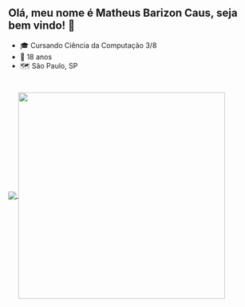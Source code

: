 ## Olá, meu nome é Matheus Barizon Caus, seja bem vindo! 👀

  - 🎓 Cursando Ciência da Computação 3/8
  - 🥳 18 anos
  - 🗺 São Paulo, SP

#

<a href="https://github.com/MBCaus">
  <img align="center" src="https://github-readme-stats.vercel.app/api?username=MBCaus&show_icons=true&theme=dark" />
  <img width="414px" align="center" src="https://github-readme-stats.vercel.app/api/top-langs/?username=MBCaus&layout=compact&theme=dark" />
</a>
